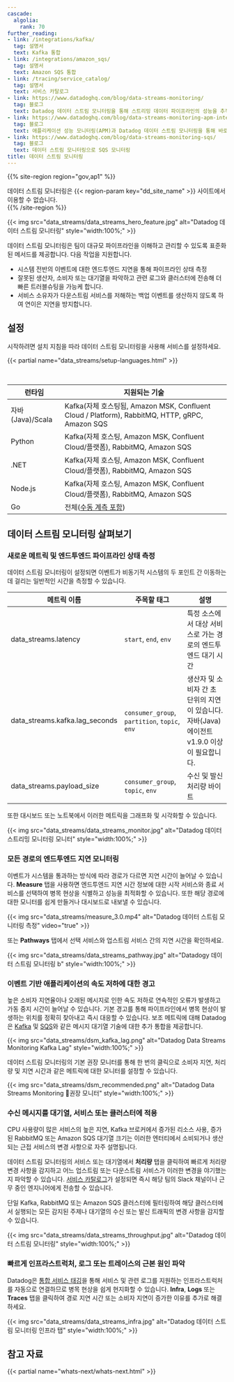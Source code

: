 ```yaml
---
cascade:
  algolia:
    rank: 70
further_reading:
- link: /integrations/kafka/
  tag: 설명서
  text: Kafka 통합
- link: /integrations/amazon_sqs/
  tag: 설명서
  text: Amazon SQS 통합
- link: /tracing/service_catalog/
  tag: 설명서
  text: 서비스 카탈로그
- link: https://www.datadoghq.com/blog/data-streams-monitoring/
  tag: 블로그
  text: Datadog 데이터 스트림 모니터링을 통해 스트리밍 데이터 파이프라인의 성능을 추적하고 향상하세요.
- link: https://www.datadoghq.com/blog/data-streams-monitoring-apm-integration/
  tag: 블로그
  text: 애플리케이션 성능 모니터링(APM)과 Datadog 데이터 스트림 모니터링을 통해 바로 스트리밍 데이터 파이프라인 트러블 슈팅
- link: https://www.datadoghq.com/blog/data-streams-monitoring-sqs/
  tag: 블로그
  text: 데이터 스트림 모니터링으로 SQS 모니터링
title: 데이터 스트림 모니터링
---
```



{{% site-region region="gov,ap1" %}}
<div class="alert alert-warning">
   데이터 스트림 모니터링은 {{< region-param key="dd_site_name" >}} 사이트에서 이용할 수 없습니다.
</div>
{{% /site-region %}}

{{< img src="data_streams/data_streams_hero_feature.jpg" alt="Datadog 데이터 스트림 모니터링" style="width:100%;" >}}

데이터 스트림 모니터링은 팀이 대규모 파이프라인을 이해하고 관리할 수 있도록 표준화된 메서드를 제공합니다. 다음 작업을 지원합니다.
* 시스템 전반의 이벤트에 대한 엔드투엔드 지연을 통해 파이프라인 상태 측정
* 잘못된 생산자, 소비자 또는 대기열을 파악하고 관련 로그와 클러스터에 전송해 더 빠른 트러블슈팅을 가능케 합니다.
* 서비스 소유자가 다운스트림 서비스를 저해하는 백업 이벤트를 생산하지 않도록 하여 연이은 지연을 방지합니다.

## 설정

시작하려면 설치 지침을 따라 데이터 스트림 모니터링을 사용해 서비스를 설정하세요.

{{< partial name="data_streams/setup-languages.html" >}}

<br/>

| 런타임 | 지원되는 기술 |
|---|----|
| 자바(Java)/Scala | Kafka(자체 호스팅됨, Amazon MSK, Confluent Cloud / Platform), RabbitMQ, HTTP, gRPC, Amazon SQS |
| Python | Kafka(자체 호스팅, Amazon MSK, Confluent Cloud/플랫폼), RabbitMQ, Amazon SQS |
| .NET | Kafka(자체 호스팅, Amazon MSK, Confluent Cloud/플랫폼), RabbitMQ, Amazon SQS |
| Node.js | Kafka(자체 호스팅, Amazon MSK, Confluent Cloud/플랫폼), RabbitMQ, Amazon SQS |
| Go | 전체([수동 계측 포함][1]) |

## 데이터 스트림 모니터링 살펴보기

### 새로운 메트릭 및 엔드투엔드 파이프라인 상태 측정

데이터 스트림 모니터링이 설정되면 이벤트가 비동기적 시스템의 두 포인트 간 이동하는 데 걸리는 일반적인 시간을 측정할 수 있습니다.

| 메트릭 이름 | 주목할 태그 | 설명 |
|---|---|-----|
| data_streams.latency | `start`, `end`, `env` | 특정 소스에서 대상 서비스로 가는 경로의 엔드투엔드 대기 시간 |
| data_streams.kafka.lag_seconds | `consumer_group`, `partition`, `topic`, `env` | 생산자 및 소비자 간 초 단위의 지연이 있습니다. 자바(Java) 에이전트 v1.9.0 이상이 필요합니다. |
| data_streams.payload_size | `consumer_group`, `topic`, `env` | 수신 및 발신 처리량 바이트|


또한 대시보드 또는 노트북에서 이러한 메트릭을 그래프화 및 시각화할 수 있습니다.

{{< img src="data_streams/data_streams_monitor.jpg" alt="Datadog 데이터 스트리밍 모니터링 모니터" style="width:100%;" >}}

### 모든 경로의 엔드투엔드 지연 모니터링

이벤트가 시스템을 통과하는 방식에 따라 경로가 다르면 지연 시간이 늘어날 수 있습니다. **Measure** 탭을 사용하면 엔드투엔드 지연 시간 정보에 대한 시작 서비스와 종료 서비스를 선택하여 병목 현상을 식별하고 성능을 최적화할 수 있습니다. 또한 해당 경로에 대한 모니터를 쉽게 만들거나 대시보드로 내보낼 수 있습니다.

{{< img src="data_streams/measure_3.0.mp4" alt="Datadog 데이터 스트림 모니터링 측정" video="true" >}}

또는 **Pathways** 탭에서 선택 서비스와 업스트림 서비스 간의 지연 시간을 확인하세요.

{{< img src="data_streams/data_streams_pathway.jpg" alt="Datadogy 데이터 스트림 모니터링 b" style="width:100%;" >}}

### 이벤트 기반 애플리케이션의 속도 저하에 대한 경고
높은 소비자 지연율이나 오래된 메시지로 인한 속도 저하로 연속적인 오류가 발생하고 가동 중지 시간이 늘어날 수 있습니다. 기본 경고를 통해 파이프라인에서 병목 현상이 발생하는 위치를 정확히 찾아내고 즉시 대응할 수 있습니다. 보조 메트릭에 대해 Datadog은 [Kafka][4] 및 [SQS][5]와 같은 메시지 대기열 기술에 대한 추가 통합을 제공합니다.

{{< img src="data_streams/dsm_kafka_lag.png" alt="Datadog Data Streams Monitoring Kafka Lag" style="width:100%;" >}}

데이터 스트림 모니터링의 기본 권장 모니터를 통해 한 번의 클릭으로 소비자 지연, 처리량 및 지연 시간과 같은 메트릭에 대한 모니터를 설정할 수 있습니다.

{{< img src="data_streams/dsm_recommended.png" alt="Datadog Data Streams Monitoring 권장 모니터" style="width:100%;" >}}

### 수신 메시지를 대기열, 서비스 또는 클러스터에 적용

CPU 사용량이 많은 서비스의 높은 지연, Kafka 브로커에서 증가된 리소스 사용, 증가된 RabbitMQ 또는 Amazon SQS 대기열 크기는 이러한 엔터티에서 소비되거나 생산되는 근접 서비스의 변경 사항으로 자주 설명됩니다.

데이터 스트림 모니터링의 서비스 또는 대기열에서 **처리량** 탭을 클릭하여 빠르게 처리량 변경 사항을 감지하고 어느 업스트림 또는 다운스트림 서비스가 이러한 변경을 야기했는지 파악할 수 있습니다. [서비스 카탈로그][2]가 설정되면 즉시 해당 팀의 Slack 채널이나 근무 중인 엔지니어에게 전송할 수 있습니다.

단일 Kafka, RabbitMQ 또는 Amazon SQS 클러스터에 필터링하여 해당 클러스터에서 실행되는 모든 감지된 주제나 대기열의 수신 또는 발신 트래픽의 변경 사항을 감지할 수 있습니다.

{{< img src="data_streams/data_streams_throughput.jpg" alt="Datadog 데이터 스트림 모니터링" style="width:100%;" >}}

### 빠르게 인프라스트럭처, 로그 또는 트레이스의 근본 원인 파악

Datadog은 [통합 서비스 태깅][3]을 통해 서비스 및 관련 로그를 지원하는 인프라스트럭처를 자동으로 연결하므로 병목 현상을 쉽게 현지화할 수 있습니다. **Infra**, **Logs** 또는 **Traces** 탭을 클릭하여 경로 지연 시간 또는 소비자 지연이 증가한 이유를 추가로 해결하세요.

{{< img src="data_streams/data_streams_infra.jpg" alt="Datadog 데이터 스트림 모니터링 인프라 탭" style="width:100%;" >}}

## 참고 자료

{{< partial name="whats-next/whats-next.html" >}}

[1]: /ko/data_streams/go#manual-instrumentation
[2]: /ko/tracing/service_catalog/
[3]: /ko/getting_started/tagging/unified_service_tagging
[4]: /ko/integrations/kafka/
[5]: /ko/integrations/amazon_sqs/
[6]: /ko/tracing/trace_collection/runtime_config/